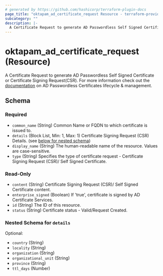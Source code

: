 ```yaml
---
# generated by https://github.com/hashicorp/terraform-plugin-docs
page_title: "oktapam_ad_certificate_request Resource - terraform-provider-oktapam"
subcategory: ""
description: |-
  A Certificate Request to generate AD Passwordless Self Signed Certificate or Certificate Signing Request(CSR). For more information check out the documentation https://help.okta.com/asa/en-us/Content/Topics/Adv_Server_Access/docs/ad-certs.htm on AD Passwordless Certificates lifecycle & management.
---
```


# oktapam_ad_certificate_request (Resource)

A Certificate Request to generate AD Passwordless Self Signed Certificate or Certificate Signing Request(CSR). For more information check out the [documentation](https://help.okta.com/asa/en-us/Content/Topics/Adv_Server_Access/docs/ad-certs.htm) on AD Passwordless Certificates lifecycle & management.



<!-- schema generated by tfplugindocs -->
## Schema

### Required

- `common_name` (String) Common Name or FQDN to which certificate is issued to.
- `details` (Block List, Min: 1, Max: 1) Certificate Signing Request (CSR) Details. (see [below for nested schema](#nestedblock--details))
- `display_name` (String) The human-readable name of the resource. Values are case-sensitive.
- `type` (String) Specifies the type of certificate request - Certificate Signing Request (CSR)/ Self Signed Certificate.

### Read-Only

- `content` (String) Certificate Signing Request (CSR)/ Self Signed Certificate content.
- `enterprise_signed` (Boolean) If 'true', certificate is signed by AD Certificate Services.
- `id` (String) The ID of this resource.
- `status` (String) Certificate status - Valid/Request Created.

<a id="nestedblock--details"></a>
### Nested Schema for `details`

Optional:

- `country` (String)
- `locality` (String)
- `organization` (String)
- `organizational_unit` (String)
- `province` (String)
- `ttl_days` (Number)


